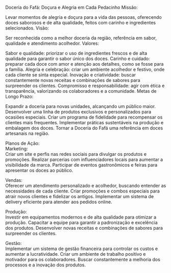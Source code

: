 Doceria do Fafá: Doçura e Alegria em Cada Pedacinho
Missão:                                                                                                                                                                                            

Levar momentos de alegria e doçura para a vida das pessoas, oferecendo doces saborosos e de alta qualidade, feitos com carinho e ingredientes selecionados.
Visão:                                                                                                                                                                                            

Ser reconhecida como a melhor doceria da região, referência em sabor, qualidade e atendimento acolhedor.
Valores:                                                                                                                                                                                            

Sabor e qualidade: priorizar o uso de ingredientes frescos e de alta qualidade para garantir o sabor único dos doces.
Carinho e cuidado: preparar cada doce com amor e atenção aos detalhes, como se fosse para a família.
Alegria e celebração: criar um ambiente acolhedor e festivo, onde cada cliente se sinta especial.
Inovação e criatividade: buscar constantemente novas receitas e combinações de sabores para surpreender os clientes.
Compromisso e responsabilidade: agir com ética e transparência, valorizando os colaboradores e a comunidade.
Metas de Longo Prazo:

Expandir a doceria para novas unidades, alcançando um público maior.
Desenvolver uma linha de produtos exclusivos e personalizados para ocasiões especiais.
Criar um programa de fidelidade para recompensar os clientes mais frequentes.
Implementar práticas sustentáveis na produção e embalagem dos doces.
Tornar a Doceria do Fafá uma referência em doces artesanais na região.

Planos de Ação:                                                                                                                                                                                             
Marketing:  
Criar um site e perfis nas redes sociais para divulgar os produtos e promoções.
Realizar parcerias com influenciadores locais para aumentar a visibilidade da marca.
Participar de eventos gastronômicos e feiras para apresentar os doces ao público.

Vendas:                                                                                                                                                                                            
Oferecer um atendimento personalizado e acolhedor, buscando entender as necessidades de cada cliente.
Criar promoções e combos especiais para atrair novos clientes e fidelizar os antigos.
Implementar um sistema de delivery eficiente para atender aos pedidos online.

Produção:                                                                                                                                                                                            
Investir em equipamentos modernos e de alta qualidade para otimizar a produção.
Capacitar a equipe para garantir a padronização e excelência dos produtos.
Desenvolver novas receitas e combinações de sabores para surpreender os clientes.

Gestão:                                                                                                                                                                                            
Implementar um sistema de gestão financeira para controlar os custos e aumentar a lucratividade.
Criar um ambiente de trabalho positivo e motivador para os colaboradores.
Buscar constantemente a melhoria dos processos e a inovação dos produtos.
